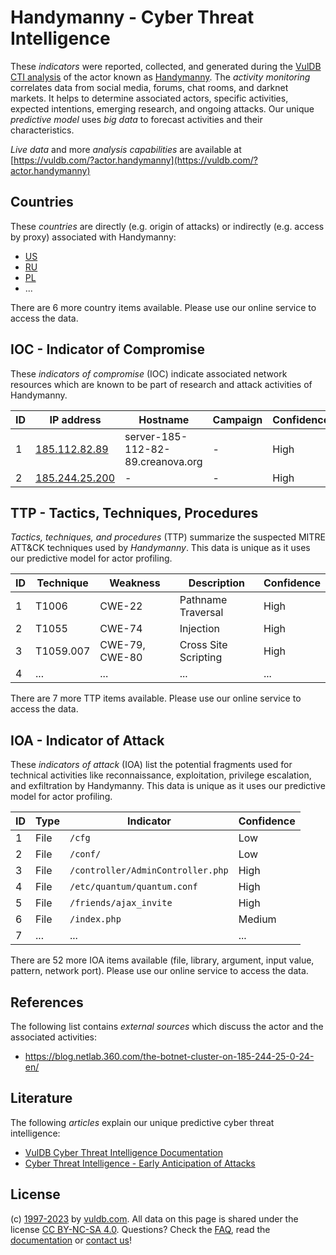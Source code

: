 # Handymanny - Cyber Threat Intelligence

These _indicators_ were reported, collected, and generated during the [VulDB CTI analysis](https://vuldb.com/?kb.cti) of the actor known as [Handymanny](https://vuldb.com/?actor.handymanny). The _activity monitoring_ correlates data from social media, forums, chat rooms, and darknet markets. It helps to determine associated actors, specific activities, expected intentions, emerging research, and ongoing attacks. Our unique _predictive model_ uses _big data_ to forecast activities and their characteristics.

_Live data_ and more _analysis capabilities_ are available at [https://vuldb.com/?actor.handymanny](https://vuldb.com/?actor.handymanny)

## Countries

These _countries_ are directly (e.g. origin of attacks) or indirectly (e.g. access by proxy) associated with Handymanny:

* [US](https://vuldb.com/?country.us)
* [RU](https://vuldb.com/?country.ru)
* [PL](https://vuldb.com/?country.pl)
* ...

There are 6 more country items available. Please use our online service to access the data.

## IOC - Indicator of Compromise

These _indicators of compromise_ (IOC) indicate associated network resources which are known to be part of research and attack activities of Handymanny.

ID | IP address | Hostname | Campaign | Confidence
-- | ---------- | -------- | -------- | ----------
1 | [185.112.82.89](https://vuldb.com/?ip.185.112.82.89) | server-185-112-82-89.creanova.org | - | High
2 | [185.244.25.200](https://vuldb.com/?ip.185.244.25.200) | - | - | High

## TTP - Tactics, Techniques, Procedures

_Tactics, techniques, and procedures_ (TTP) summarize the suspected MITRE ATT&CK techniques used by _Handymanny_. This data is unique as it uses our predictive model for actor profiling.

ID | Technique | Weakness | Description | Confidence
-- | --------- | -------- | ----------- | ----------
1 | T1006 | CWE-22 | Pathname Traversal | High
2 | T1055 | CWE-74 | Injection | High
3 | T1059.007 | CWE-79, CWE-80 | Cross Site Scripting | High
4 | ... | ... | ... | ...

There are 7 more TTP items available. Please use our online service to access the data.

## IOA - Indicator of Attack

These _indicators of attack_ (IOA) list the potential fragments used for technical activities like reconnaissance, exploitation, privilege escalation, and exfiltration by Handymanny. This data is unique as it uses our predictive model for actor profiling.

ID | Type | Indicator | Confidence
-- | ---- | --------- | ----------
1 | File | `/cfg` | Low
2 | File | `/conf/` | Low
3 | File | `/controller/AdminController.php` | High
4 | File | `/etc/quantum/quantum.conf` | High
5 | File | `/friends/ajax_invite` | High
6 | File | `/index.php` | Medium
7 | ... | ... | ...

There are 52 more IOA items available (file, library, argument, input value, pattern, network port). Please use our online service to access the data.

## References

The following list contains _external sources_ which discuss the actor and the associated activities:

* https://blog.netlab.360.com/the-botnet-cluster-on-185-244-25-0-24-en/

## Literature

The following _articles_ explain our unique predictive cyber threat intelligence:

* [VulDB Cyber Threat Intelligence Documentation](https://vuldb.com/?kb.cti)
* [Cyber Threat Intelligence - Early Anticipation of Attacks](https://www.scip.ch/en/?labs.20201022)

## License

(c) [1997-2023](https://vuldb.com/?kb.changelog) by [vuldb.com](https://vuldb.com/?kb.about). All data on this page is shared under the license [CC BY-NC-SA 4.0](https://creativecommons.org/licenses/by-nc-sa/4.0/). Questions? Check the [FAQ](https://vuldb.com/?kb.faq), read the [documentation](https://vuldb.com/?kb) or [contact us](https://vuldb.com/?contact)!
